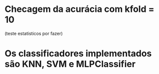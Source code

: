 # Checagem da acurácia com kfold = 10
(teste estatisticos por fazer)

# Os classificadores implementados são KNN, SVM e MLPClassifier
